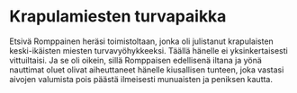 # Krapulamiesten turvapaikka

Etsivä Romppainen heräsi toimistoltaan, jonka oli julistanut krapulaisten keski-ikäisten miesten turvavyöhykkeeksi. Täällä hänelle ei yksinkertaisesti vittuiltaisi. Ja se oli oikein, sillä Romppaisen edellisenä iltana ja yönä nauttimat oluet olivat aiheuttaneet hänelle kiusallisen tunteen, joka vastasi aivojen valumista pois päästä ilmeisesti munuaisten ja peniksen kautta.

